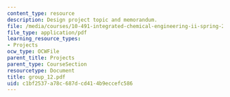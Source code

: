 ```yaml
---
content_type: resource
description: Design project topic and memorandum.
file: /media/courses/10-491-integrated-chemical-engineering-ii-spring-2006/c1bf2537a78c687dcd414b9eccefc586_group_12.pdf
file_type: application/pdf
learning_resource_types:
- Projects
ocw_type: OCWFile
parent_title: Projects
parent_type: CourseSection
resourcetype: Document
title: group_12.pdf
uid: c1bf2537-a78c-687d-cd41-4b9eccefc586
---
```

